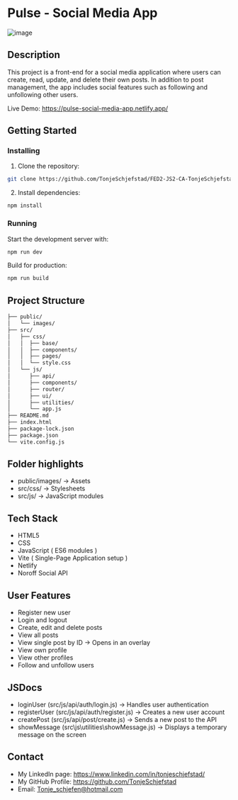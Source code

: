 # Pulse - Social Media App
![image](https://i.imghippo.com/files/ILd5513zj.png)

## Description
This project is a front-end for a social media application where users can create, read, update, and delete their own posts. In addition to post management, the app includes social features such as following and unfollowing other users.

Live Demo: https://pulse-social-media-app.netlify.app/

## Getting Started
### Installing
1. Clone the repository:

```bash
git clone https://github.com/TonjeSchjefstad/FED2-JS2-CA-TonjeSchjefstad.git
```

2. Install dependencies:

```
npm install
```

### Running

Start the development server with:

```bash
npm run dev
```

Build for production:
```bash
npm run build
```

## Project Structure
```bash
├── public/
│   └── images/
├── src/
│   ├── css/
│   │  ├── base/ 
│   │  ├── components/
│   │  ├── pages/
│   │  └── style.css
│   └── js/
│      ├── api/
│      ├── components/
│      ├── router/
│      ├── ui/
│      ├── utilities/
│      └── app.js
├── README.md
├── index.html
├── package-lock.json
├── package.json
└── vite.config.js
```

## Folder highlights
- public/images/ → Assets
- src/css/ → Stylesheets
- src/js/ → JavaScript modules

## Tech Stack
- HTML5
- CSS
- JavaScript ( ES6 modules )
- Vite ( Single-Page Application setup )
- Netlify
- Noroff Social API

## User Features
- Register new user
- Login and logout
- Create, edit and delete posts
- View all posts
- View single post by ID → Opens in an overlay
- View own profile
- View other profiles
- Follow and unfollow users

## JSDocs
- loginUser (src/js/api/auth/login.js) → Handles user authentication
- registerUser (src/js/api/auth/register.js) → Creates a new user account
- createPost (src/js/api/post/create.js) → Sends a new post to the API
- showMessage (src\js\utilities\showMessage.js) -> Displays a temporary message on the screen

## Contact
- My LinkedIn page: https://www.linkedin.com/in/tonjeschjefstad/
- My GitHub Profile: https://github.com/TonjeSchjefstad
- Email: Tonje_schjefen@hotmail.com
  
  
